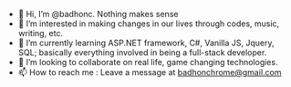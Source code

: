 - 👋 Hi, I’m @badhonc. Nothing makes sense
- 👀 I’m interested in making changes in our lives through codes, music, writing, etc.
- 🌱 I’m currently learning ASP.NET framework, C#, Vanilla JS, Jquery, SQL; basically everything involved in being a full-stack developer.
- 💞️ I’m looking to collaborate on real life, game changing technologies.
- 📫 How to reach me : Leave a message at badhonchrome@gmail.com

<!---
badhonc/badhonc is a ✨ special ✨ repository because its `README.md` (this file) appears on your GitHub profile.
You can click the Preview link to take a look at your changes.
--->
